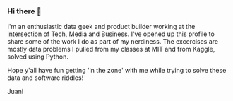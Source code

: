 ### Hi there 👋

I'm an enthusiastic data geek and product builder working at the intersection of Tech, Media and Business. I've opened up this profile to share some of the work I do as part of my nerdiness. The excercises are mostly data problems I pulled from my classes at MIT and from Kaggle, solved using Python.

Hope y'all have fun getting 'in the zone' with me while trying to solve these data and software riddles!

Juani

<!--
**JuaniM/JuaniM** is a ✨ _special_ ✨ repository because its `README.md` (this file) appears on your GitHub profile.

Here are some ideas to get you started:

- 🔭 I’m currently working on ...
- 🌱 I’m currently learning ...
- 👯 I’m looking to collaborate on ...
- 🤔 I’m looking for help with ...
- 💬 Ask me about ...
- 📫 How to reach me: ...
- 😄 Pronouns: ...
- ⚡ Fun fact: ...
-->
